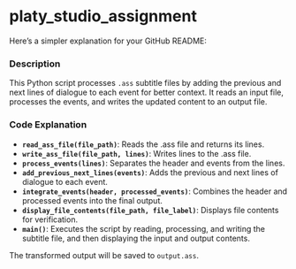 # platy_studio_assignment
Here’s a simpler explanation for your GitHub README:

### Description

This Python script processes `.ass` subtitle files by adding the previous and next lines of dialogue to each event for better context. It reads an input file, processes the events, and writes the updated content to an output file.

### Code Explanation

- **`read_ass_file(file_path)`**: Reads the .ass file and returns its lines.
- **`write_ass_file(file_path, lines)`**: Writes lines to the .ass file.
- **`process_events(lines)`**: Separates the header and events from the lines.
- **`add_previous_next_lines(events)`**: Adds the previous and next lines of dialogue to each event.
- **`integrate_events(header, processed_events)`**: Combines the header and processed events into the final output.
- **`display_file_contents(file_path, file_label)`**: Displays file contents for verification.
- **`main()`**: Executes the script by reading, processing, and writing the subtitle file, and then displaying the input and output contents.


The transformed output will be saved to `output.ass`.
